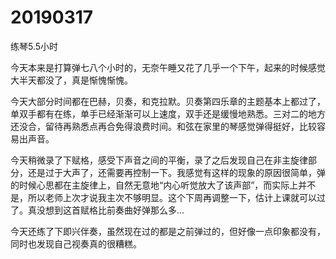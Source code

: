 # 20190317

练琴5.5小时

今天本来是打算弹七八个小时的，无奈午睡又花了几乎一个下午，起来的时候感觉大半天都没了，真是惭愧惭愧。

今天大部分时间都在巴赫，贝奏，和克拉默。贝奏第四乐章的主题基本上都过了，单双手都有在练，单手已经渐渐可以上速度，双手还是缓慢地熟悉。三对二的地方还没合，留待再熟悉点再合免得浪费时间。和弦在家里的琴感觉弹得挺好，比较容易出声音。

今天稍微录了下赋格，感受下声音之间的平衡，录了之后发现自己在非主旋律部分，还是过于大声了，还需要再控制一下。我感觉有这样的现象的原因很简单，弹的时候心思都在主旋律上，自然无意地“内心听觉放大了该声部”，而实际上并不是，所以老师上次才说我主次不够明显。这个下周再调整一下，估计上课就可以过了。真没想到这首赋格比前奏曲好弹那么多...

今天还练了下即兴伴奏，虽然现在过的都是之前弹过的，但好像一点印象都没有，同时也发现自己视奏真的很糟糕。
